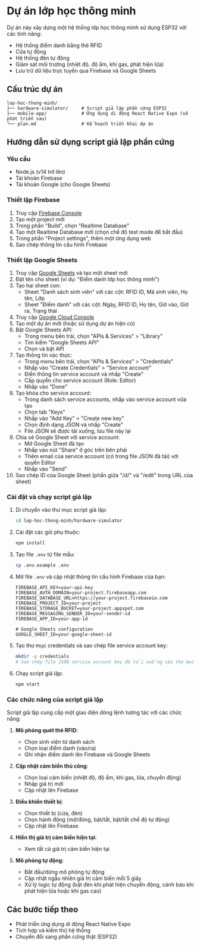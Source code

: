 # Dự án lớp học thông minh

Dự án này xây dựng một hệ thống lớp học thông minh sử dụng ESP32 với các tính năng:
- Hệ thống điểm danh bằng thẻ RFID
- Cửa tự động
- Hệ thống đèn tự động
- Giám sát môi trường (nhiệt độ, độ ẩm, khí gas, phát hiện lửa)
- Lưu trữ dữ liệu trực tuyến qua Firebase và Google Sheets

## Cấu trúc dự án

```
lop-hoc-thong-minh/
├── hardware-simulator/     # Script giả lập phần cứng ESP32
├── mobile-app/             # Ứng dụng di động React Native Expo (sẽ phát triển sau)
└── plan.md                 # Kế hoạch triển khai dự án
```

## Hướng dẫn sử dụng script giả lập phần cứng

### Yêu cầu

- Node.js (v14 trở lên)
- Tài khoản Firebase
- Tài khoản Google (cho Google Sheets)

### Thiết lập Firebase

1. Truy cập [Firebase Console](https://console.firebase.google.com/)
2. Tạo một project mới
3. Trong phần "Build", chọn "Realtime Database"
4. Tạo một Realtime Database mới (chọn chế độ test mode để bắt đầu)
5. Trong phần "Project settings", thêm một ứng dụng web
6. Sao chép thông tin cấu hình Firebase

### Thiết lập Google Sheets

1. Truy cập [Google Sheets](https://sheets.google.com) và tạo một sheet mới
2. Đặt tên cho sheet (ví dụ: "Điểm danh lớp học thông minh")
3. Tạo hai sheet con:
   - Sheet "Danh sách sinh viên" với các cột: RFID ID, Mã sinh viên, Họ tên, Lớp
   - Sheet "Điểm danh" với các cột: Ngày, RFID ID, Họ tên, Giờ vào, Giờ ra, Trạng thái
4. Truy cập [Google Cloud Console](https://console.cloud.google.com/)
5. Tạo một dự án mới (hoặc sử dụng dự án hiện có)
6. Bật Google Sheets API:
   - Trong menu bên trái, chọn "APIs & Services" > "Library"
   - Tìm kiếm "Google Sheets API"
   - Chọn và bật API
7. Tạo thông tin xác thực:
   - Trong menu bên trái, chọn "APIs & Services" > "Credentials"
   - Nhấp vào "Create Credentials" > "Service account"
   - Điền thông tin service account và nhấp "Create"
   - Cấp quyền cho service account (Role: Editor)
   - Nhấp vào "Done"
8. Tạo khóa cho service account:
   - Trong danh sách service accounts, nhấp vào service account vừa tạo
   - Chọn tab "Keys"
   - Nhấp vào "Add Key" > "Create new key"
   - Chọn định dạng JSON và nhấp "Create"
   - File JSON sẽ được tải xuống, lưu file này lại
9. Chia sẻ Google Sheet với service account:
   - Mở Google Sheet đã tạo
   - Nhấp vào nút "Share" ở góc trên bên phải
   - Thêm email của service account (có trong file JSON đã tải) với quyền Editor
   - Nhấp vào "Send"
10. Sao chép ID của Google Sheet (phần giữa "/d/" và "/edit" trong URL của sheet)

### Cài đặt và chạy script giả lập

1. Di chuyển vào thư mục script giả lập:
   ```bash
   cd lop-hoc-thong-minh/hardware-simulator
   ```

2. Cài đặt các gói phụ thuộc:
   ```bash
   npm install
   ```

3. Tạo file `.env` từ file mẫu:
   ```bash
   cp .env.example .env
   ```

4. Mở file `.env` và cập nhật thông tin cấu hình Firebase của bạn:
   ```
   FIREBASE_API_KEY=your-api-key
   FIREBASE_AUTH_DOMAIN=your-project.firebaseapp.com
   FIREBASE_DATABASE_URL=https://your-project.firebaseio.com
   FIREBASE_PROJECT_ID=your-project
   FIREBASE_STORAGE_BUCKET=your-project.appspot.com
   FIREBASE_MESSAGING_SENDER_ID=your-sender-id
   FIREBASE_APP_ID=your-app-id

   # Google Sheets configuration
   GOOGLE_SHEET_ID=your-google-sheet-id
   ```

5. Tạo thư mục credentials và sao chép file service account key:
   ```bash
   mkdir -p credentials
   # Sao chép file JSON service account key đã tải xuống vào thư mục credentials và đổi tên thành service-account.json
   ```

6. Chạy script giả lập:
   ```bash
   npm start
   ```

### Các chức năng của script giả lập

Script giả lập cung cấp một giao diện dòng lệnh tương tác với các chức năng:

1. **Mô phỏng quét thẻ RFID**:
   - Chọn sinh viên từ danh sách
   - Chọn loại điểm danh (vào/ra)
   - Ghi nhận điểm danh lên Firebase và Google Sheets

2. **Cập nhật cảm biến thủ công**:
   - Chọn loại cảm biến (nhiệt độ, độ ẩm, khí gas, lửa, chuyển động)
   - Nhập giá trị mới
   - Cập nhật lên Firebase

3. **Điều khiển thiết bị**:
   - Chọn thiết bị (cửa, đèn)
   - Chọn hành động (mở/đóng, bật/tắt, bật/tắt chế độ tự động)
   - Cập nhật lên Firebase

4. **Hiển thị giá trị cảm biến hiện tại**:
   - Xem tất cả giá trị cảm biến hiện tại

5. **Mô phỏng tự động**:
   - Bắt đầu/dừng mô phỏng tự động
   - Cập nhật ngẫu nhiên giá trị cảm biến mỗi 5 giây
   - Xử lý logic tự động (bật đèn khi phát hiện chuyển động, cảnh báo khi phát hiện lửa hoặc khí gas cao)

## Các bước tiếp theo

- Phát triển ứng dụng di động React Native Expo
- Tích hợp và kiểm thử hệ thống
- Chuyển đổi sang phần cứng thật (ESP32)
